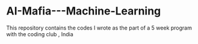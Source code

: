 # AI-Mafia---Machine-Learning
This repository contains the codes I wrote as the part of a 5 week program with the coding club , India
